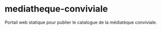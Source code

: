 # mediatheque-conviviale
Portail web statique pour publier le catalogue de la médiatèque conviviale.
